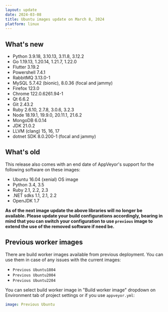 ```yaml
---
layout: update
date: 2024-03-08
title: Ubuntu images update on March 8, 2024
platform: linux
---
```


## What's new

* Python 3.9.18, 3.10.13, 3.11.8, 3.12.2
* Go 1.19.13, 1.20.14, 1.21.7, 1.22.0
* Flutter 3.19.2
* Powershell 7.4.1
* RabbitMQ 3.13.0-1
* MySQL 5.7.42 (bionic), 8.0.36 (focal and jammy)
* Firefox 123.0
* Chrome 122.0.6261.94-1
* Qt 6.6.2
* Git 2.43.2
* Ruby 2.6.10, 2.7.8, 3.0.6, 3.2.3
* Node 18.19.1, 19.9.0, 20.11.1, 21.6.2
* MongoDB 6.0.14
* JDK 21.0.2
* LLVM (clang) 15, 16, 17
* dotnet SDK 8.0.200-1 (focal and jammy)

## What's old

This release also comes with an end date of AppVeyor's support for the following software on these images:

* Ubuntu 16.04 (xenial) OS image
* Python 3.4, 3.5
* Ruby 2.1, 2.2, 2.3
* .NET sdks 1.1, 2.1, 2.2
* OpenJDK 1.7


**As of the next image update the above libraries will no longer be available. Please update your build configurations accordingly, bearing in mind that you can switch your configuration to use `previous` image to extend the use of the removed software if need be.**

## Previous worker images

There are build worker images available from previous deployment. You can use them in case of any issues with the current images:

* `Previous Ubuntu1804`
* `Previous Ubuntu2004`
* `Previous Ubuntu2204`

You can select build worker image in "Build worker image" dropdown on Environment tab of project settings or if you use `appveyor.yml`:

```yaml
image: Previous Ubuntu
```